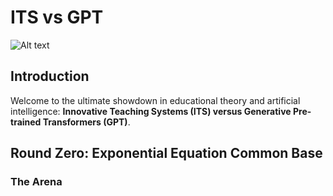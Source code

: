 # ITS vs GPT
![Alt text](https://static1.cbrimages.com/wordpress/wp-content/uploads/2023/12/thanos-iron-man-iw.jpg?q=50&fit=contain&w=1140&h=&dpr=1.5 "ITS vs. GPT")


## Introduction
Welcome to the ultimate showdown in educational theory and artificial intelligence: **Innovative Teaching Systems (ITS) versus Generative Pre-trained Transformers (GPT)**. 

## Round Zero: Exponential Equation Common Base
### The Arena